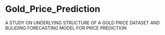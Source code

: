 # Gold_Price_Prediction
A STUDY ON UNDERLYING STRUCTURE OF A GOLD PRICE DATASET AND BULIDING FORECASTING MODEL FOR PRICE PREDICTION
